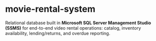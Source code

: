 # movie-rental-system
Relational database built in **Microsoft SQL Server Management Studio (SSMS)** for end-to-end video rental operations: catalog, inventory availability, lending/returns, and overdue reporting.
